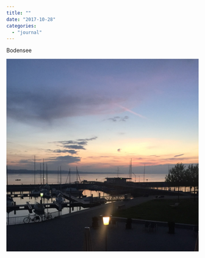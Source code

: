 ```yaml
---
title: ""
date: "2017-10-28"
categories: 
  - "journal"
---
```


Bodensee

![](images/a7078ed272.jpg)
